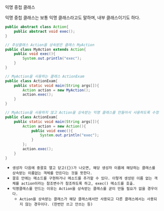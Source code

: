 익명 중첩 클래스

익명 중첩 클래스는 보통 익명 클래스라고도  말하며, 내부 클래스이기도 하다.
```java
public abstract class Action{
    public abstract void exec();
}

// 추상클래스 Action을 상속받은 클래스 MyAction
public class MyAction extends Action{
    public void exec(){
        System.out.println("exec");
    }
}

// MyAction을 사용하는 클래스 ActionExam 
public class ActionExam{
    public static void main(String args[]){
        Action action = new MyAction();
        action.exec();
    }
}

// MyAction을 사용하지 않고 Action을 상속받는 익명 클래스를 만들어서 사용하도록 수정해 보도록 하겠습니다.
public class ActionExam{
    public static void main(String args[]){
        Action action = new Action(){
            public void exec(){
                System.out.println("exec");
            }
        };
        action.exec();
    }
}
```
- `생성자 다음에 중괄호 열고 닫고({})가 나오면, 해당 생성자 이름에 해당하는 클래스를 상속받는 이름없는 객체를 만든다는 것을 뜻한다.`
- `괄호 안에는 메소드를 구현하거나 메소드를 추가할 수 있다. 이렇게 생성된 이름 없는 객체를 action이라는 참조변수가 참조하도록 하고, exec() 메소드를 호출.`
- `익명클래스를 만드는 이유는 Action을 상속받는 클래스를 굳이 만들 필요가 없을 경우이다.`
  - `Action을 상속받는 클래스가 해당 클래스에서만 사용되고 다른 클래스에서는 사용되지 않는 경우이다. (한번만 쓰고 안쓰는 등)`

